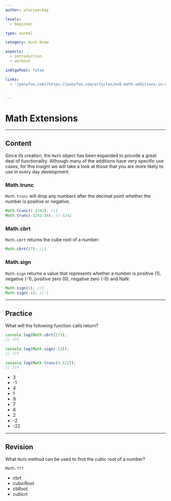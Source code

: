 ```yaml
---
author: alexjmackey

levels:
  - beginner

type: normal

category: must-know

aspects:
  - introduction
  - workout

inAlgoPool: false

links:
  - '[ponyfoo.com](https://ponyfoo.com/articles/es6-math-additions-in-depth){website}'


---
```

# Math Extensions

---
## Content

Since its creation, the `Math` object has been expanded to provide a great deal of functionality. Although many of the additions have very specific use cases, for this insight we will take a look at those that you are more likely to use in every day development.

### Math.trunc

`Math.trunc` will drop any numbers after the decimal point whether the number is positive or negative.

```javascript
Math.trunc(1.2343); //1
Math.trunc(-3242.34); //-3242
```

### Math.cbrt

`Math.cbrt` returns the cube root of a number:

```javascript
Math.cbrt(27); //3
```

### Math.sign

`Math.sign` returns a value that represents whether a number is positive (1), negative (-1), positive zero (0), negative zero (-0) and NaN:

```javascript
Math.sign(1); //1
Math.sign(-1); //-1
```

---
## Practice

What will the following function calls return?

```javascript
console.log(Math.cbrt(27));
// ???

console.log(Math.sign(-22));
// ???

console.log(Math.trunc(4.522));
// ???
```

* 3
* -1
* 4
* 1
* 9
* 7
* 8
* 2
* -2
* -22

---
## Revision

What `Math` method can be used to find the cubic root of a number?

`Math.???`

* cbrt
* cubicRoot
* cbRoot
* cubicrt
 
